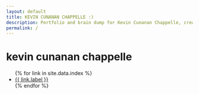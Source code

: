 ```yaml
---
layout: default
title: KEVIN CUNANAN CHAPPELLE :)
description: Portfolio and brain dump for Kevin Cunanan Chappelle, creator of multimedia projects and performances. Based in New York City.
permalink: /
---
```


<h1>kevin cunanan chappelle</h1>

<div id="link-container">
  <ul>
    {% for link in site.data.index %}
      <li class="row">
        <div class="link-wrapper">
          <a href="{{ link.href }}" 
             {% if link.href == page.url %}aria-current="page"{% endif %}
             {% if link.newTab == false %}target="_self"{% elsif link.href contains 'http' %}target="_blank" rel="noopener noreferrer"{% endif %}>
            {{ link.label }}
          </a>
        </div>
      </li>
    {% endfor %}
  </ul>
</div>